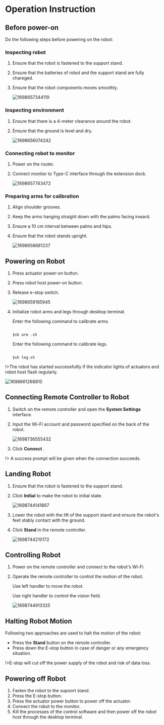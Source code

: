 # Operation Instruction

## Before power-on

Do the following steps before powering on the robot:

### Inspecting robot

1. Ensure that the robot is fastened to the support stand.
2. Ensure that the batteries of robot and the support stand are fully chareged.
3. Ensure that the robot components moves smoothly.

   ![1698657344119](../../image/README/1698657344119.png ":size=80%")

### Inspecting environment

1. Ensure that there is a 4-meter clearance around the robot.
2. Ensure that the ground is level and dry.

   ![1698656074242](../../image/README/1698656074242.png ":size=80%")

### Connecting robot to monitor

1. Power on the router.
2. Connect monitor to Type-C interface through the extension dock.

   ![1698657743472](../../image/README/1698657743472.png ":size=80%")

### Preparing arms for calibration

1. Align shoulder grooves.
2. Keep the arms hanging straight down with the palms facing inward.
3. Ensure a 10 cm interval between palms and hips.
4. Ensure that the robot stands upright.

   ![1698658681237](../../image/README/1698658681237.png ":size=80%")

## Powering on Robot

1. Press actuator power-on button.
2. Press robot host power-on button.
3. Release e-stop switch.

   ![1698659185945](../../image/README/1698659185945.png ":size=80%")
4. Initialize robot arms and legs through desktop terminal.

   Enter the following command to calibrate arms.

   ```

   $sh arm .sh

   ```

   Enter the following command to calibrate legs.

   ```

   $sh leg.sh

   ```

!>The robot has started successfullly if the indicator lights of actuators and robot host flash regularly.

   ![1698661268810](../../image/README/1698661268810.png ":size=60%")

## Connecting Remote Controller to Robot

1. Switch on the remote controller and open the **System Settings** interface.
2. Input the Wi-Fi account and password specified on the back of the robot.

   ![1698736555432](../../image/README/1698736555432.png ":size=80%")
3. Click **Connect** .

!> A success prompt will be given when the connection succeeds.

## Landing Robot

1. Ensure that the robot is fastened to the support stand.
2. Click **Initial** to make the robot to initial state.

   ![1698744141867](../../image/README/1698744141867.png ":size=80%")
3. Lower the robot with the lift of the support stand and ensure the robot's feet stably contact with the ground.
4. Click **Stand** in the remote controller.

   ![1698744210172](../../image/README/1698744210172.png ":size=80%")

## Controlling Robot

1. Power on the remote controller and connect to the robot's Wi-Fi.
2. Operate the remote controller to control the motion of the robot.

   Use left handler to move the robot.

   Use right handler to control the vision field.

   ![1698744913325](../../image/README/1698744913325.png ":size=80%")

## Halting Robot Motion

Following two approaches are used to halt the motion of the robot:

* Press the **Stand** button on the remote controller.
* Press down the E-stop button in case of danger or any emergency situation.

 !>E-stop will cut off the power supply of the robot and risk of data loss.

## Powering off Robot

1. Fasten the robot to the supoort stand.
2. Press the E-stop button.
3. Press the actuator power button to power off the actuator.
4. Connect the robot to the monitor.
5. Kill the processes of the control software and then power off the robot host through the desktop terminal.
